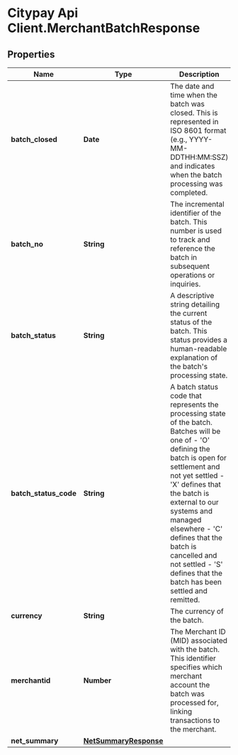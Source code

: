# Citypay Api Client.MerchantBatchResponse

## Properties

Name | Type | Description | Notes
------------ | ------------- | ------------- | -------------
**batch_closed** | **Date** | The date and time when the batch was closed. This is represented in ISO 8601 format (e.g., YYYY-MM-DDTHH:MM:SSZ) and indicates when the batch processing was completed. | [optional] 
**batch_no** | **String** | The incremental identifier of the batch. This number is used to track and reference the batch in subsequent operations or inquiries. | [optional] 
**batch_status** | **String** | A descriptive string detailing the current status of the batch. This status provides a human-readable explanation of the batch&#39;s processing state. | [optional] 
**batch_status_code** | **String** | A batch status code that represents the processing state of the batch. Batches will be one of  - &#39;O&#39; defining the batch is open for settlement and not yet settled  - &#39;X&#39; defines that the batch is external to our systems and managed elsewhere  - &#39;C&#39; defines that the batch is cancelled and not settled  - &#39;S&#39; defines that the batch has been settled and remitted.  | [optional] 
**currency** | **String** | The currency of the batch. | [optional] 
**merchantid** | **Number** | The Merchant ID (MID) associated with the batch. This identifier specifies which merchant account the batch was processed for, linking transactions to the merchant. | [optional] 
**net_summary** | [**NetSummaryResponse**](NetSummaryResponse.md) |  | [optional] 


